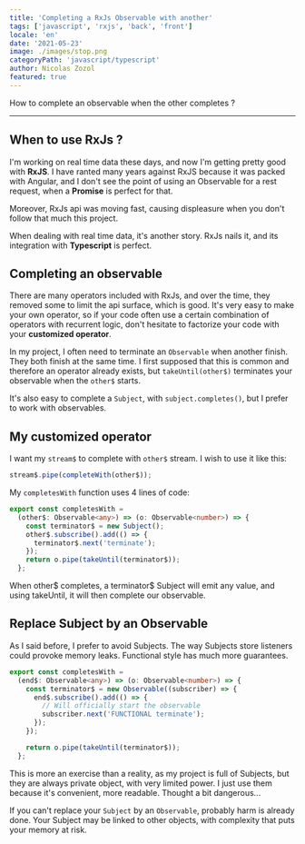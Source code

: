 ```yaml
---
title: 'Completing a RxJs Observable with another'
tags: ['javascript', 'rxjs', 'back', 'front']
locale: 'en'
date: '2021-05-23'
image: ./images/stop.png
categoryPath: 'javascript/typescript'
author: Nicolas Zozol
featured: true
---
```


How to complete an observable when the other completes ?

---

## When to use RxJs ?

I'm working on real time data these days, and now I'm getting pretty good with **RxJS**.
I have ranted many years against RxJS because it was packed with Angular, and
I don't see the point of using an Observable for a rest request, when a **Promise** is
perfect for that.

Moreover, RxJs api was moving fast, causing displeasure when you don't follow that much this
project.

When dealing with real time data, it's another story. RxJs nails it, and its
integration with **Typescript** is perfect.

## Completing an observable

There are many operators included with RxJs, and over the time, they removed some to limit
the api surface, which is good. It's very easy to make your own operator,
so if your code often use a certain combination of operators with recurrent logic,
don't hesitate to factorize your code with your **customized operator**.

In my project, I often need to terminate an `Observable` when another finish. They
both finish at the same time. I first supposed that this is common and therefore an
operator already exists, but `takeUntil(other$)` terminates your observable
when the `other$` starts.

It's also easy to complete a `Subject`, with `subject.completes()`, but I prefer to
work with observables.

## My customized operator

I want my `stream$` to complete with `other$` stream. I wish to use it like this:

```typescript
stream$.pipe(completeWith(other$));
```

My `completesWith` function uses 4 lines of code:

```typescript
export const completesWith =
  (other$: Observable<any>) => (o: Observable<number>) => {
    const terminator$ = new Subject();
    other$.subscribe().add(() => {
      terminator$.next('terminate');
    });
    return o.pipe(takeUntil(terminator$));
  };
```

When other$ completes, a terminator$ Subject will emit any value, and using
takeUntil, it will then complete our observable.

## Replace Subject by an Observable

As I said before, I prefer to avoid Subjects. The way Subjects store listeners could provoke
memory leaks. Functional style has much more guarantees.

```typescript
export const completesWith =
  (end$: Observable<any>) => (o: Observable<number>) => {
    const terminator$ = new Observable((subscriber) => {
      end$.subscribe().add(() => {
        // Will officially start the observable
        subscriber.next('FUNCTIONAL terminate');
      });
    });

    return o.pipe(takeUntil(terminator$));
  };
```

This is more an exercise than a reality, as my project is full of Subjects, but they are always private object,
with very limited power. I just use them because it's convenient, more readable. Thought a bit dangerous...

If you can't replace your `Subject` by an `Observable`, probably harm is already done. Your Subject
may be linked to other objects, with complexity that puts your memory at risk.
